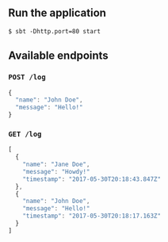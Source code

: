 ## Run the application

```
$ sbt -Dhttp.port=80 start
```

## Available endpoints

### `POST /log`

```javascript
{
  "name": "John Doe",
  "message": "Hello!"
}
```

### `GET /log`

```javascript
[
  {
    "name": "Jane Doe",
    "message": "Howdy!"
    "timestamp": "2017-05-30T20:18:43.847Z"
  },
  {
    "name": "John Doe",
    "message": "Hello!"
    "timestamp": "2017-05-30T20:18:17.163Z"
  }
]
```